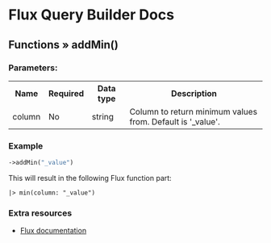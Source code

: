 # Flux Query Builder Docs

## Functions &raquo; addMin()

### Parameters:

<table>
  <tbody>
    <tr>
      <th>Name</th>
      <th>Required</th>
      <th>Data type</th>
      <th>Description</th>
    </tr>
    <tr>
      <td>column</td>
      <td>No</td>
      <td>string</td>
      <td>Column to return minimum values from. Default is '_value'.</td>
    </tr>
  </tbody>
</table>


### Example

```php
->addMin("_value")
```

This will result in the following Flux function part:

```
|> min(column: "_value")
```

### Extra resources

* [Flux documentation](https://docs.influxdata.com/flux/v0.x/stdlib/universe/min/)
